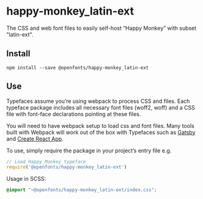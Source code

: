 
# happy-monkey_latin-ext

The CSS and web font files to easily self-host “Happy Monkey” with subset "latin-ext".

## Install

`npm install --save @openfonts/happy-monkey_latin-ext`

## Use

Typefaces assume you’re using webpack to process CSS and files. Each typeface
package includes all necessary font files (woff2, woff) and a CSS file with
font-face declarations pointing at these files.

You will need to have webpack setup to load css and font files. Many tools built
with Webpack will work out of the box with Typefaces such as [Gatsby](https://github.com/gatsbyjs/gatsby)
and [Create React App](https://github.com/facebookincubator/create-react-app).

To use, simply require the package in your project’s entry file e.g.

```javascript
// Load Happy Monkey typeface
require('@openfonts/happy-monkey_latin-ext')
```

Usage in SCSS:
```scss
@import "~@openfonts/happy-monkey_latin-ext/index.css";
```
